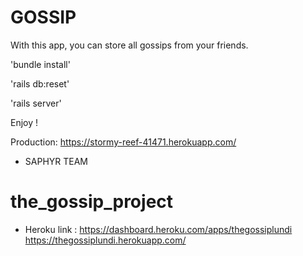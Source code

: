 # GOSSIP

With this app, you can store all gossips from your friends.

'bundle install'

'rails db:reset'

'rails server'

Enjoy !

Production: https://stormy-reef-41471.herokuapp.com/

* SAPHYR TEAM
# the_gossip_project

* Heroku link : 
https://dashboard.heroku.com/apps/thegossiplundi
https://thegossiplundi.herokuapp.com/
